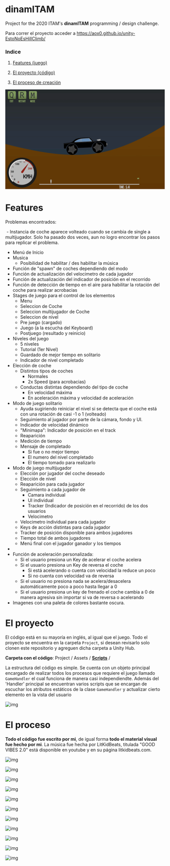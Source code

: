 # dinamITAM

Project for the 2020 ITAM's **dinamITAM** programming / design challenge.

Para correr el proyecto acceder a https://aox0.github.io/unity-EstoNoEsHillClimb/



### Indice

1.  [Features (juego)](https://github.com/AOx0/unity-EstoNoEsHillClimb#features)

2.  [El proyecto (código)](https://github.com/AOx0/unity-EstoNoEsHillClimb#el-proyecto)
3.  [El proceso de creación](https://github.com/AOx0/unity-EstoNoEsHillClimb#el-proceso)



![img](https://github.com/AOx0/unity-EstoNoEsHillClimb/blob/master/res/gif1.gif)



# Features

Problemas encontrados:

​	- Instancia de coche aparece volteado cuando se cambia de single a multijugador. Solo ha pasado dos veces, aun no logro encontrar los pasos para replicar el problema.



-   Menú de Inicio
-   Musica
    -   Posibilidad de habilitar / des habilitar la música
-   Función de "spawn" de coches dependiendo del modo
-   Función de actualización del velocimetro de cada jugador
-   Función de actualización del indicador de posición en el recorrido
-   Función de detección de tiempo en el aire para habilitar la rotación del coche para realizar acrobacias
-   Stages  de juego para el control de los elementos
    -   Menu
    -   Seleccion de Coche
    -   Seleccion multijugador de Coche
    -   Seleccion de nivel
    -   Pre juego (cargado)
    -   Juego (a la escucha del Keyboard)
    -   Postjuego (resultado y reinicio)
-   Niveles del juego
    -   5 niveles
    -   Tutorial (1er Nivel)
    -   Guardado de mejor tiempo en solitario
    -   Indicador de nivel completado
-   Elección de coche
    -   Distintos tipos de coches
        -   Normales
        -   2x Speed (para acrobacias)
    -   Conductas distintas dependiendo del tipo de coche
        -   En velocidad máxima
        -   En aceleración máxima y velocidad de aceleración
-   Modo de juego solitario
    -   Ayuda sugiriendo reiniciar el nivel si se detecta que el coche está con una rotación de casi -1 o 1 (volteado)
    -   Seguimiento al jugador por parte de la cámara, fondo y UI.
    -   Indicador de velocidad dinámico
    -   "Minimapa": Indicador de posición en el track
    -   Reaparición
    -   Medición de tiempo
    -   Mensaje de completado
        -   Si fue o no mejor tiempo
        -   El numero del nivel completado
        -   El tiempo tomado para realizarlo
-   Modo de juego multijugador
    -   Elección por jugador del coche deseado
    -   Elección de nivel
    -   Reaparición para cada jugador
    -   Seguimiento a cada jugador de
        -   Camara individual
        -   UI individual
        -   Tracker (Indicador de posición en el recorrido) de los dos usuarios
        -   Velocimetro
    -   Velocimetro individual para cada jugador
    -   Keys de acción distintas para cada jugador
    -   Tracker de posición disponible para ambos jugadores
    -   Tiempo total de ambos jugadores
    -   Menú final con el jugador ganador y los tiempos
-   
-   Función de aceleración personalizada:
    -   Si el usuario presiona un Key de acelerar el coche acelera
    -   Si el usuario presiona un Key de reversa el coche
        -   Si está acelerando o cuenta con velocidad la reduce un poco
        -   Si no cuenta con velocidad va de reversa
    -   Si el usuario no presiona nada se acelera/desacelera automáticamente poco a poco hasta llegar a 0
    -   Si el usuario presiona un key de frenado el coche cambia a 0 de manera agresiva sin importar si va de reversa o acelerando
-   Imagenes con una paleta de colores bastante oscura.



# El proyecto

El código está en su mayoría en inglés, al igual que el juego. Todo el proyecto se encuentra en la carpeta `Project`, si desean revisarlo solo clonen este repositorio y agreguen dicha carpeta a Unity Hub.

**Carpeta con el código**:  Project / Assets / [**Scripts**](https://github.com/AOx0/unity-EstoNoEsHillClimb/tree/master/Project/Assets/Scripts) /



La estructura del código es simple. Se cuenta con un objeto principal encargado de realizar todos los procesos que requiere el juego llamado `GameHandler` el cual funciona de manera casi independiendte. Además del 'Handler' principal se encuentran varios scripts que se encargan de escuchar los atributos estáticos de la clase `GameHandler` y actualizar cierto elemento en la vista del usuario



![img](https://github.com/AOx0/unity-EstoNoEsHillClimb/blob/master/res/imagen0.png)



# El proceso
**Todo el código fue escrito por mi**, de igual forma **todo el material visual fue hecho por mi**. La música fue hecha por LitKidBeats, titulada "GOOD VIBES 2.0" está disponible en youtube y en su página litkidbeats.com.



![img](https://github.com/AOx0/unity-EstoNoEsHillClimb/blob/master/res/imagen1.png)

![img](https://github.com/AOx0/unity-EstoNoEsHillClimb/blob/master/res/imagen2.png)

![img](https://github.com/AOx0/unity-EstoNoEsHillClimb/blob/master/res/imagen3.png)

![img](https://github.com/AOx0/unity-EstoNoEsHillClimb/blob/master/res/imagen4.png)

![img](https://github.com/AOx0/unity-EstoNoEsHillClimb/blob/master/res/imagen5.png)

![img](https://github.com/AOx0/unity-EstoNoEsHillClimb/blob/master/res/imagen6.png)

![img](https://github.com/AOx0/unity-EstoNoEsHillClimb/blob/master/res/imagen7.png)

![img](https://github.com/AOx0/unity-EstoNoEsHillClimb/blob/master/res/imagen8.png)

![img](https://github.com/AOx0/unity-EstoNoEsHillClimb/blob/master/res/imagen9.png)

![img](https://github.com/AOx0/unity-EstoNoEsHillClimb/blob/master/res/imagen10.png)

![img](https://github.com/AOx0/unity-EstoNoEsHillClimb/blob/master/res/imagen11.png)

